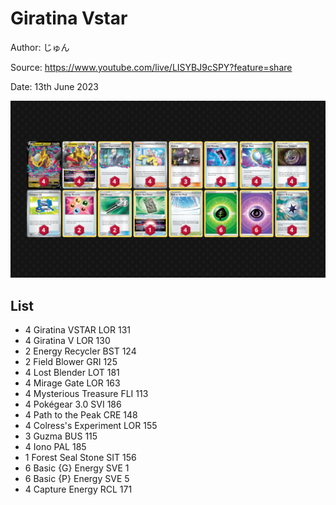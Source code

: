 # Giratina Vstar

Author: じゅん

Source: <https://www.youtube.com/live/LISYBJ9cSPY?feature=share>

Date: 13th June 2023

![decklist](../../images/PAL/Giratina%20Vstar/1-%20Giratina%20Vstar.png)

## List

* 4 Giratina VSTAR LOR 131
* 4 Giratina V LOR 130
* 2 Energy Recycler BST 124
* 2 Field Blower GRI 125
* 4 Lost Blender LOT 181
* 4 Mirage Gate LOR 163
* 4 Mysterious Treasure FLI 113
* 4 Pokégear 3.0 SVI 186
* 4 Path to the Peak CRE 148
* 4 Colress's Experiment LOR 155
* 3 Guzma BUS 115
* 4 Iono PAL 185
* 1 Forest Seal Stone SIT 156
* 6 Basic {G} Energy SVE 1
* 6 Basic {P} Energy SVE 5
* 4 Capture Energy RCL 171
